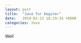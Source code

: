 ```yaml
---
layout: post
title:  "Java for beginer"
date:   2019-02-22 18:29:34 +0800
categories: Java
---
```

Well
